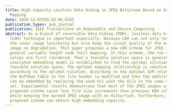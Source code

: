 ```yaml
---
title: High Capacity Lossless Data Hiding in JPEG Bitstream Based on General VLC
  Mapping
date: 2020-12-03T05:24:06.934Z
publication_types: pub_journal
publication: IEEE Transactions on Dependable and Secure Computing
abstract: As a branch of reversible data hiding (RDH), lossless data hiding
  (LDH) technique is important especially. Because LDH can not only reconstruct
  the cover image losslessly but also keep the visual quality of the marked
  image no degradation. This paper proposes a new LDH scheme for JPEG images by
  general variable length code (VLC) mapping. In this scheme, the run size
  values are first reordered. Then a feasible solution space is generated. A
  simulated embedding model is established to find the optimal solution from the
  feasible solution space. The optimal mapping relationship is constructed
  according to the optimal solution. According to the optimal GVM relationship,
  the Huffman table in the file header is modified and then the additional data
  can be embedded by replacing the used VLC with the VLCs in the same mapping
  set. Experimental results demonstrate that most of the JPEG images using the
  proposed scheme cause less file size increments than previous RDH schemes
  while keeping the marked JPEG image with no distortion. Furthermore, the
  proposed scheme can obtain high embedding capacity.
---
```

